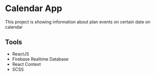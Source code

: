 # Calendar App

This project is showing information about plan events on certain date on calendar

## Tools
- ReactJS
- Firebase Realtime Database
- React Context
- SCSS

